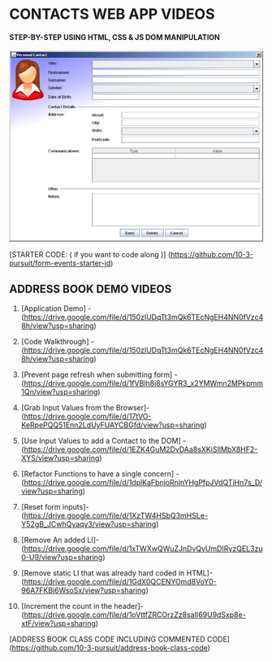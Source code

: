 # CONTACTS WEB APP VIDEOS

#### STEP-BY-STEP USING HTML, CSS & JS DOM MANIPULATION

<img src="./assets/desktop-addressbook.jpg" alt="CRUD" width="500">

[STARTER CODE: ( if you want to code along )]
(https://github.com/10-3-pursuit/form-events-starter-jd)

## ADDRESS BOOK DEMO VIDEOS

1. [Application Demo] - (https://drive.google.com/file/d/150zIUDqTt3mQk6TEcNgEH4NN0fVzc48h/view?usp=sharing)

1. [Code Walkthrough] - (https://drive.google.com/file/d/150zIUDqTt3mQk6TEcNgEH4NN0fVzc48h/view?usp=sharing)

1. [Prevent page refresh when submitting form] - (https://drive.google.com/file/d/1fVBlh8i8sYGYR3_x2YMWmn2MPkpmm1Qn/view?usp=sharing)

1. [Grab Input Values from the Browser]- (https://drive.google.com/file/d/17tVO-KeRpePQQ51Enn2LdUyFUAYCBGfd/view?usp=sharing)

1. [Use Input Values to add a Contact to the DOM] - (https://drive.google.com/file/d/1EZK4GuM2DvDAa8sXKiSIlMbX8HF2-XYS/view?usp=sharing)

1. [Refactor Functions to have a single concern] -(https://drive.google.com/file/d/1dplKaFbnjoRnjnYHgPfpJVdQTiHn7s_D/view?usp=sharing)

1. [Reset form inputs]- (https://drive.google.com/file/d/1XzTW4HSbQ3mHSLe-Y52gB_JCwhQyaqy3/view?usp=sharing)

1. [Remove An added LI]- (https://drive.google.com/file/d/1xTWXwQWuZJnDvQyUmDIRyzQEL3zu0-U9/view?usp=sharing)

1. [Remove static LI that was already hard coded in HTML]- (https://drive.google.com/file/d/1GdX0QCENYOmd8VoY0-96A7FKBj6WsoSx/view?usp=sharing)

1. [Increment the count in the header]- (https://drive.google.com/file/d/1oVttfZRCOrzZz8saII69U9dSxp8e-xtF/view?usp=sharing)

[ADDRESS BOOK CLASS CODE INCLUDING COMMENTED CODE]
(https://github.com/10-3-pursuit/address-book-class-code)

